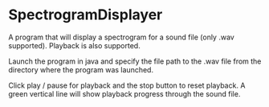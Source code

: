 # SpectrogramDisplayer
A program that will display a spectrogram for a sound file (only .wav supported). Playback is also supported.

Launch the program in java and specify the file path to the .wav file from the directory where the program was launched.

Click play / pause for playback and the stop button to reset playback.
A green vertical line will show playback progress through the sound file.
